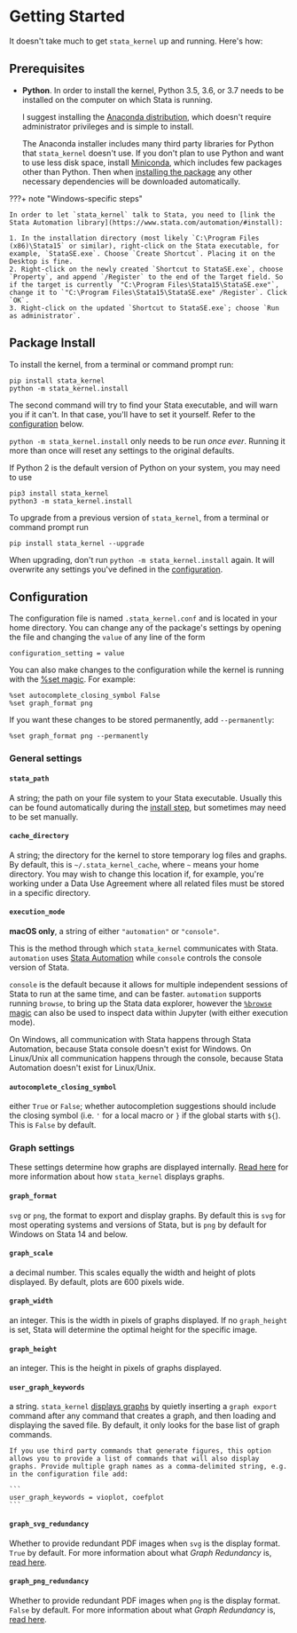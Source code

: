 # Getting Started

It doesn't take much to get `stata_kernel` up and running. Here's how:

## Prerequisites

- **Python**. In order to install the kernel, Python 3.5, 3.6, or 3.7 needs to be installed on the computer on which Stata is running.

    I suggest installing the [Anaconda
    distribution](https://www.anaconda.com/download/), which doesn't require
    administrator privileges and is simple to install.

    The Anaconda installer includes many third party libraries for Python that
    `stata_kernel` doesn't use. If you don't plan to use Python and want to use
    less disk space, install [Miniconda](https://conda.io/miniconda.html), which
    includes few packages other than Python. Then when [installing the package](#package-install) any other necessary dependencies will be
    downloaded automatically.


???+ note "Windows-specific steps"

    In order to let `stata_kernel` talk to Stata, you need to [link the Stata Automation library](https://www.stata.com/automation/#install):

    1. In the installation directory (most likely `C:\Program Files (x86)\Stata15` or similar), right-click on the Stata executable, for example, `StataSE.exe`. Choose `Create Shortcut`. Placing it on the Desktop is fine.
    2. Right-click on the newly created `Shortcut to StataSE.exe`, choose `Property`, and append `/Register` to the end of the Target field. So if the target is currently `"C:\Program Files\Stata15\StataSE.exe"`, change it to `"C:\Program Files\Stata15\StataSE.exe" /Register`. Click `OK`.
    3. Right-click on the updated `Shortcut to StataSE.exe`; choose `Run as administrator`.

## Package Install

To install the kernel, from a terminal or command prompt run:

```
pip install stata_kernel
python -m stata_kernel.install
```

The second command will try to find your Stata executable, and will warn you if
it can't. In that case, you'll have to set it yourself. Refer to the
[configuration](#configuration) below.

`python -m stata_kernel.install` only needs to be run _once ever_. Running it
more than once will reset any settings to the original defaults.

If Python 2 is the default version of Python on your system, you may need to use
```
pip3 install stata_kernel
python3 -m stata_kernel.install
```

To upgrade from a previous version of `stata_kernel`, from a terminal or command prompt run

```
pip install stata_kernel --upgrade
```

When upgrading, don't run `python -m stata_kernel.install` again. It will
overwrite any settings you've defined in the [configuration](#configuration).

## Configuration

The configuration file is named `.stata_kernel.conf` and is located in your home
directory. You can change any of the package's settings by opening the file and
changing the `value` of any line of the form

```
configuration_setting = value
```

You can also make changes to the configuration while the kernel is running with the [%set magic](using_stata_kernel/magics.md#set). For example:

```
%set autocomplete_closing_symbol False
%set graph_format png
```

If you want these changes to be stored permanently, add `--permanently`:
```
%set graph_format png --permanently
```


### General settings

#### `stata_path`

A string; the path on your file system to your Stata executable. Usually this can be found automatically during the [install step](getting_started.md#package-install), but sometimes may need to be set manually.

#### `cache_directory`

A string; the directory for the kernel to store temporary log files and graphs. By default, this is `~/.stata_kernel_cache`, where `~` means your home directory. You may wish to change this location if, for example, you're working under a Data Use Agreement where all related files must be stored in a specific directory.

#### `execution_mode`

**macOS only**, a string of either `"automation"` or `"console"`.

This is the method through which `stata_kernel` communicates with Stata. `automation` uses [Stata Automation](https://www.stata.com/automation/) while `console` controls the console version of Stata.

`console` is the default because it allows for multiple independent sessions
of Stata to run at the same time, and can be faster. `automation` supports running `browse`, to bring up the Stata data explorer, however the [`%browse` magic](../using_stata_kernel/magics#browse) can also be used to inspect data within Jupyter (with either execution mode).

On Windows, all communication with Stata happens through Stata Automation, because Stata console doesn't exist for Windows. On Linux/Unix all communication happens through the console, because Stata Automation doesn't exist for Linux/Unix.

#### `autocomplete_closing_symbol`

either `True` or `False`; whether autocompletion suggestions should include the closing symbol (i.e. ``'`` for a local macro or `}` if the global starts with `${`). This is `False` by default.

### Graph settings

These settings determine how graphs are displayed internally. [Read here](../using_stata_kernel/intro#displaying-graphs) for more information about how `stata_kernel` displays graphs.

#### `graph_format`

`svg` or `png`, the format to export and display graphs. By default this is `svg` for most operating systems and versions of Stata, but is `png` by default for Windows on Stata 14 and below.

#### `graph_scale`

a decimal number. This scales equally the width and height of plots displayed. By default, plots are 600 pixels wide.

#### `graph_width`

an integer. This is the width in pixels of graphs displayed. If no `graph_height` is set, Stata will determine the optimal height for the specific image.

#### `graph_height`

an integer. This is the height in pixels of graphs displayed.

#### `user_graph_keywords`

a string. `stata_kernel` [displays graphs](using_stata_kernel/intro.md#displaying-graphs) by quietly inserting a `graph export` command after any command that creates a graph, and then loading and displaying the saved file. By default, it only looks for the base list of graph commands.

    If you use third party commands that generate figures, this option allows you to provide a list of commands that will also display graphs. Provide multiple graph names as a comma-delimited string, e.g. in the configuration file add:

    ```
    user_graph_keywords = vioplot, coefplot
    ```

#### `graph_svg_redundancy`

Whether to provide redundant PDF images when `svg` is the display format. `True` by default.
For more information about what _Graph Redundancy_ is, [read here](using_stata_kernel/intro#graph-redundancy).

#### `graph_png_redundancy`

Whether to provide redundant PDF images when `png` is the display format. `False` by default.
For more information about what _Graph Redundancy_ is, [read here](using_stata_kernel/intro#graph-redundancy).
